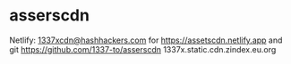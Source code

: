 # asserscdn

Netlify: 1337xcdn@hashhackers.com for https://assetscdn.netlify.app and git https://github.com/1337-to/asserscdn
1337x.static.cdn.zindex.eu.org
